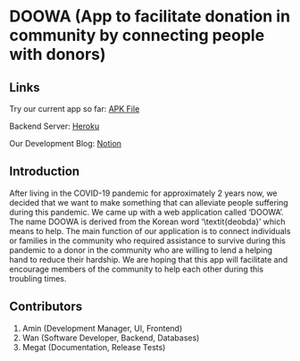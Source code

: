 # DOOWA (App to facilitate donation in community by connecting people with donors)

## Links
Try our current app so far: [APK File](https://github.com/jpog99/DOOWA/blob/master/app/release/app-release.apk?raw=true)

Backend Server: [Heroku](https://dashboard.heroku.com/apps/doowa-server) 

Our Development Blog: [Notion](https://garnet-wedge-f1b.notion.site/DOOWA-Development-Guide-and-Process-e736ed1eabb34f829e48bfdcaae9e762)

## Introduction
After living in the COVID-19 pandemic for approximately 2 years now, we decided that we want to make something that can alleviate people suffering during this pandemic. We came up with a web application called ‘DOOWA’. The name DOOWA is derived from the Korean word ‘\textit{deobda}’ which means to help. The main function of our application is to connect individuals or families in the community who required assistance to survive during this pandemic to a donor in the community who are willing to lend a helping hand to reduce their hardship. We are hoping that this app will facilitate and encourage members of the community to help each other during this troubling times.

## Contributors
1. Amin (Development Manager, UI, Frontend)
2. Wan (Software Developer, Backend, Databases)
4. Megat (Documentation, Release Tests)

